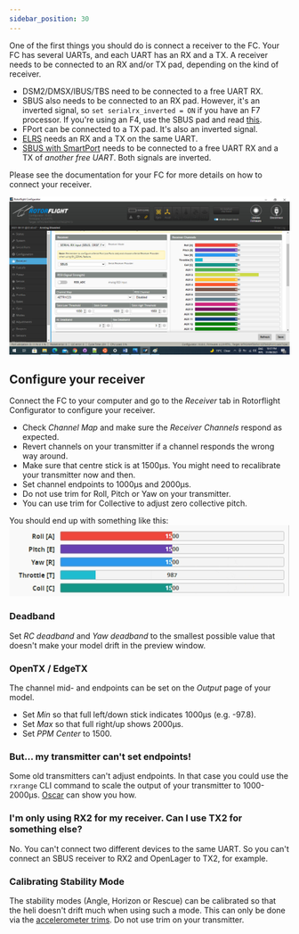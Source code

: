 ```yaml
---
sidebar_position: 30
---
```


One of the first things you should do is connect a receiver to the FC. Your FC has several UARTs, and each UART has an RX and a TX. A receiver needs to be connected to an RX and/or TX pad, depending on the kind of receiver.
* DSM2/DMSX/IBUS/TBS need to be connected to a free UART RX. 
* SBUS also needs to be connected to an RX pad. However, it's an inverted signal, so `set serialrx_inverted = ON` if you have an F7 processor. If you're using an F4, use the SBUS pad and read [this](F4-and-Inverted-Signals).
* FPort can be connected to a TX pad. It's also an inverted signal.
* [ELRS](https://www.expresslrs.org/2.0/quick-start/receivers/wiring-up/) needs an RX and a TX on the same UART. 
* [SBUS with SmartPort](https://oscarliang.com/sbus-smartport-telemetry-naze32/) needs to be connected to a free UART RX and a TX of *another free UART*. Both signals are inverted.

Please see the documentation for your FC for more details on how to connect your receiver. 

![Receiver Tab](./img/reciever_1.png)

## Configure your receiver

Connect the FC to your computer and go to the *Receiver* tab in Rotorflight Configurator to configure your receiver.
- Check *Channel Map* and make sure the *Receiver Channels* respond as expected.
- Revert channels on your transmitter if a channel responds the wrong way around. 
- Make sure that centre stick is at 1500µs. You might need to recalibrate your transmitter now and then.
- Set channel endpoints to 1000µs and 2000µs.
- Do not use trim for Roll, Pitch or Yaw on your transmitter. 
- You can use trim for Collective to adjust zero collective pitch.

You should end up with something like this:  
![Receiver tab](./img/tx-output-calibrated.gif)

### Deadband

Set *RC deadband* and *Yaw deadband* to the smallest possible value that doesn't make your model drift in the preview window.

### OpenTX / EdgeTX

The channel mid- and endpoints can be set on the *Output* page of your model. 
- Set *Min* so that full left/down stick indicates 1000µs (e.g. -97.8).
- Set *Max* so that full right/up shows 2000µs.
- Set *PPM Center* to 1500.

### But... my transmitter can't set endpoints!
Some old transmitters can't adjust endpoints. In that case you could use the `rxrange` CLI command to scale the output of your transmitter to 1000-2000µs. [Oscar](https://oscarliang.com/adjust-tx-channel-mid-end-point/) can show you how.

### I'm only using RX2 for my receiver. Can I use TX2 for something else?

No. You can't connect two different devices to the same UART. So you can't connect an SBUS receiver to RX2 and OpenLager to TX2, for example.

### Calibrating Stability Mode

The stability modes (Angle, Horizon or Rescue) can be calibrated so that the heli doesn't drift much when using such a mode. This can only be done via the [accelerometer trims](https://github.com/rotorflight/rotorflight/wiki/Using-stability-modes/_edit#calibrating-stability-modes). Do not use trim on your transmitter.


